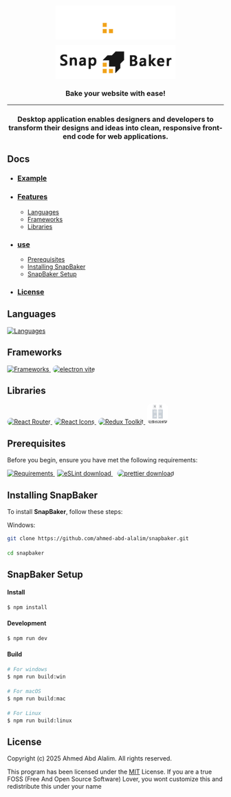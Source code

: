 <p align="center"><img align="center" width="280" src="./github-repository-assets/snapbaker.png#gh-dark-mode-only"/></p>
<p align="center"><img align="center" width="280" src="./github-repository-assets/snapbaker-light.png#gh-light-mode-only"/></p>
<h3 align="center">Bake your website with ease!</h3>
<hr>

<h3 align="center">Desktop application enables designers and developers to transform their designs and ideas into clean, responsive front-end code for web applications.</h3>

## Docs

- ### [Example](#example)
- ### [Features](#languages)
  - [Languages](#languages)
  - [Frameworks](#frameworks)
  - [Libraries](#libraries)
- ### [use](#prerequisites)
  - [Prerequisites](#prerequisites)
  - [Installing SnapBaker](#installing-snapbaker)
  - [SnapBaker Setup](#snapbaker-setup)
- ### [License](#license)

## Languages

<p>
    <a href="#">
        <img src="https://skillicons.dev/icons?i=html,css,js,ts,md&perline=5" alt="Languages"/>
    </a>
</p>

## Frameworks

<p>
    <a href="#">
        <img src="https://skillicons.dev/icons?i=bootstrap,react,vite,electron&perline=4" alt="Frameworks"/>
    </a>
    <a href="https://electron-vite.org/" style="margin-left:5px">
        <img src="https://electron-vite.org/favicon.svg"  width="48" height="48" style="border-radius: 11px" alt="electron vite"/>
    </a>
</p>

## Libraries

<p>
    <a href="https://reactrouter.com/6.30.1" style="margin-right:5px">
        <img src="https://reactrouter.com/_brand/React%20Router%20Brand%20Assets/React%20Router%20Logo/Light.svg"  width="48" height="48" style="border-radius: 11px" alt="React Router"/>
    </a>
    <a href="https://react-icons.github.io/react-icons/" style="margin-right:5px">
        <img src="https://raw.githubusercontent.com/react-icons/react-icons/master/react-icons.svg"  width="48" height="48" style="border-radius: 11px" alt="React Icons"/>
    </a>
    <a href="https://redux-toolkit.js.org/" style="margin-right:5px">
        <img src="https://redux-toolkit.js.org/img/redux.svg"  width="48" height="48" style="border-radius: 11px" alt="Redux Toolkit"/>
    </a>
    <a href="https://www.npmjs.com/package/redux-state-sync">
        <img src="https://raw.githubusercontent.com/aohua/redux-state-sync/master/logo.png"  width="48" height="48" style="border-radius: 11px" alt="redux state sync"/>
    </a>
</p>

## Prerequisites

Before you begin, ensure you have met the following requirements:

<p>
    <a href="#">
        <img src="https://skillicons.dev/icons?i=git,nodejs,vscode&perline=3" alt="Requirements"/>
    </a>   
    <a href="#" style="margin: 0 5px;">
        <img src="https://dbaeumer.gallerycdn.vsassets.io/extensions/dbaeumer/vscode-eslint/3.0.13/1723549114106/Microsoft.VisualStudio.Services.Icons.Default" width="48" height="48" alt="eSLint download"/>
    </a>
    <a href="#" style="margin: 0 5px;">
        <img src="https://esbenp.gallerycdn.vsassets.io/extensions/esbenp/prettier-vscode/11.0.0/1723648421534/Microsoft.VisualStudio.Services.Icons.Default" width="48" height="48" style="border-radius: 11px" alt="prettier download"/>
    </a>
</p>

## Installing SnapBaker

To install **SnapBaker**, follow these steps:

Windows:

```bash
git clone https://github.com/ahmed-abd-alalim/snapbaker.git

cd snapbaker
```

## SnapBaker Setup

#### Install

```bash
$ npm install
```

#### Development

```bash
$ npm run dev
```

#### Build

```bash
# For windows
$ npm run build:win

# For macOS
$ npm run build:mac

# For Linux
$ npm run build:linux
```

## License

Copyright (c) 2025 Ahmed Abd Alalim. All rights reserved.

This program has been licensed under the [MIT](LICENSE) License. If you are a true FOSS (Free And Open Source Software) Lover, you wont customize this and redistribute this under your name
